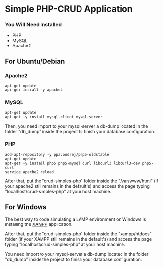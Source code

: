 # Simple PHP-CRUD Application

### You Will Need Installed

* PHP
* MySQL
* Apache2

## For Ubuntu/Debian

### Apache2
    apt-get update
    apt-get install -y apache2
### MySQL
    apt-get update
    apt-get -y install mysql-client mysql-server
Then, you need import to your mysql-server a db-dump located in the folder "db_dump" inside the project to finish your database configuration.
### PHP
    add-apt-repository -y ppa:ondrej/php5-oldstable
    apt-get update
    apt-get -y install php5 php5-mysql curl libcurl3 libcurl3-dev php5-curl
    service apache2 reload

After that, put the "crud-simples-php" folder inside the "/var/www/html" (if your apache2 still remains in the default's) and access the page typing "localhost/crud-simples-php" at your host machine.

## For Windows

The best way to code simulating a LAMP environment on Windows is installing the [XAMPP](https://www.apachefriends.org/pt_br/index.html)
application.

After that, put the "crud-simples-php" folder inside the "xampp/htdocs" folder (if your XAMPP still remains in the default's) and access the page typing "localhost/crud-simples-php" at your host machine.

You need import to your mysql-server a db-dump located in the folder "db_dump" inside the project to finish your database configuration.